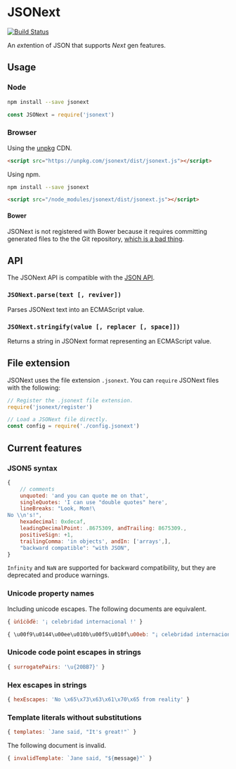 # JSONext

[![Build Status](https://travis-ci.org/jordanbtucker/jsonext.svg?branch=master)](https://travis-ci.org/jordanbtucker/jsonext)

An *ext*ention of JSON that supports *Next* gen features.

## Usage

### Node

```bash
npm install --save jsonext
```

```js
const JSONext = require('jsonext')
```

### Browser

Using the [unpkg] CDN.

```html
<script src="https://unpkg.com/jsonext/dist/jsonext.js"></script>
```

Using npm.

```bash
npm install --save jsonext
```

```html
<script src="/node_modules/jsonext/dist/jsonext.js"></script>
```

#### Bower

JSONext is not registered with Bower because it requires committing generated
files to the the Git repository, [which is a bad thing][1].

## API

The JSONext API is compatible with the [JSON API].

### `JSONext.parse(text [, reviver])`

Parses JSONext text into an ECMAScript value.

### `JSONext.stringify(value [, replacer [, space]])`

Returns a string in JSONext format representing an ECMAScript value.

## File extension

JSONext uses the file extension `.jsonext`. You can `require` JSONext files
with the following:

```js
// Register the .jsonext file extension.
require('jsonext/register')

// Load a JSONext file directly.
const config = require('./config.jsonext')
```

## Current features

### JSON5 syntax

```js
{
    // comments
    unquoted: 'and you can quote me on that',
    singleQuotes: 'I can use "double quotes" here',
    lineBreaks: "Look, Mom!\
No \\n's!",
    hexadecimal: 0xdecaf,
    leadingDecimalPoint: .8675309, andTrailing: 8675309.,
    positiveSign: +1,
    trailingComma: 'in objects', andIn: ['arrays',],
    "backward compatible": "with JSON",
}
```

`Infinity` and `NaN` are supported for backward compatibility, but they are
deprecated and produce warnings.

### Unicode property names

Including unicode escapes. The following documents are equivalent.

```js
{ ùńîċõďë: '¡ celebridad internacional !' }
```

```js
{ \u00f9\u0144\u00ee\u010b\u00f5\u010f\u00eb: "¡ celebridad internacional !" }
```

### Unicode code point escapes in strings

```js
{ surrogatePairs: '\u{20BB7}' }
```

### Hex escapes in strings

```js
{ hexEscapes: 'No \x65\x73\x63\x61\x70\x65 from reality' }
```

### Template literals without substitutions

```js
{ templates: `Jane said, "It's great!"` }
```

The following document is invalid.

```js
{ invalidTemplate: `Jane said, "${message}"` }
```

[unpkg]: https://unpkg.com/
[JSON API]: https://developer.mozilla.org/docs/Web/JavaScript/Reference/Global_Objects/JSON#Methods
[1]: https://medium.com/@kentcdodds/why-i-don-t-commit-generated-files-to-master-a4d76382564#.vd308mxkn
